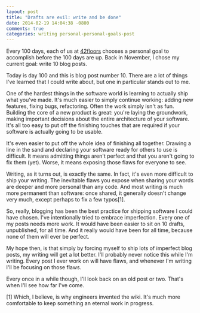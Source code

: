 ```yaml
---
layout: post
title: "Drafts are evil: write and be done"
date: 2014-02-19 14:04:38 -0800
comments: true
categories: writing personal-personal-goals-post
---
```

Every 100 days, each of us at [42floors](http://www.42floors.com) chooses a personal goal to
accomplish before the 100 days are up. Back in November, I chose my current goal: write 10 blog
posts.

Today is day 100 and this is blog post number 10. There are a lot of things I've learned that I
could write about, but one in particular stands out to me.

One of the hardest things in the software world is learning to actually ship what you've made. It's
much easier to simply continue working: adding new features, fixing bugs, refactoring. Often the
work simply isn't as fun. Building the core of a new product is great: you're laying the groundwork,
making important decisions about the entire architecture of your software. It's all too easy to put
off the finishing touches that are required if your software is actually going to be usable.

It's even easier to put off the whole idea of finishing all together. Drawing a line in the sand and
declaring your software ready for others to use is difficult. It means admitting things
aren't perfect and that you aren't going to fix them (yet). Worse, it means exposing those flaws for
everyone to see.

Writing, as it turns out, is exactly the same. In fact, it's even more difficult to ship your
writing. The inevitable flaws you expose when sharing your words are deeper and more personal than
any code. And most writing is much more permanent than software: once shared, it generally doesn't
change very much, except perhaps to fix a few typos[1].

So, really, blogging has been the best practice for shipping software I could have chosen. I've
intentionally tried to embrace imperfection. Every one of my posts needs more work. It would have
been easier to sit on 10 drafts, unpublished, for all time. And it really would have been for all time,
because none of them will ever be perfect.

My hope then, is that simply by forcing myself to ship lots of imperfect blog posts, my writing will
get a lot better. I'll probably never notice this while I'm writing. Every post I ever
work on will have flaws, and whenever I'm writing I'll be focusing on those flaws.

Every once in a while though, I'll look back on an old post or two. That's when I'll see how far
I've come.

[1] Which, I believe, is why engineers invented the wiki. It's much more comfortable to keep
something an eternal work in progress.
